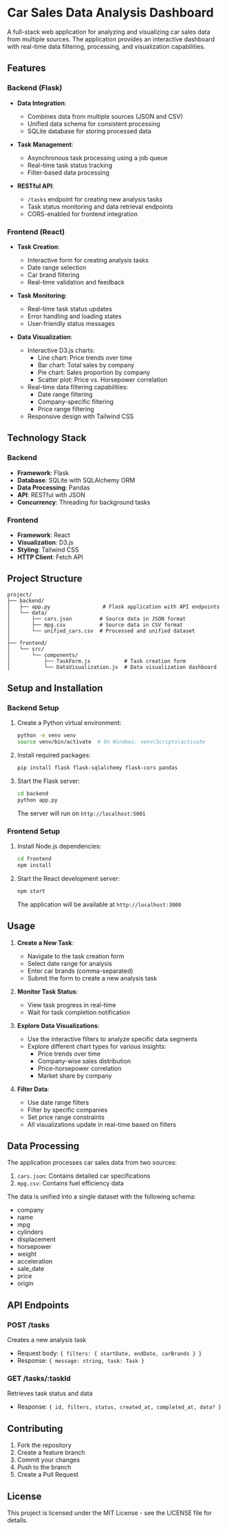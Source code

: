 # Car Sales Data Analysis Dashboard

A full-stack web application for analyzing and visualizing car sales data from multiple sources. The application provides an interactive dashboard with real-time data filtering, processing, and visualization capabilities.

## Features

### Backend (Flask)
- **Data Integration**: 
  - Combines data from multiple sources (JSON and CSV)
  - Unified data schema for consistent processing
  - SQLite database for storing processed data
  
- **Task Management**:
  - Asynchronous task processing using a job queue
  - Real-time task status tracking
  - Filter-based data processing
  
- **RESTful API**:
  - `/tasks` endpoint for creating new analysis tasks
  - Task status monitoring and data retrieval endpoints
  - CORS-enabled for frontend integration

### Frontend (React)
- **Task Creation**:
  - Interactive form for creating analysis tasks
  - Date range selection
  - Car brand filtering
  - Real-time validation and feedback
  
- **Task Monitoring**:
  - Real-time task status updates
  - Error handling and loading states
  - User-friendly status messages
  
- **Data Visualization**:
  - Interactive D3.js charts:
    - Line chart: Price trends over time
    - Bar chart: Total sales by company
    - Pie chart: Sales proportion by company
    - Scatter plot: Price vs. Horsepower correlation
  - Real-time data filtering capabilities:
    - Date range filtering
    - Company-specific filtering
    - Price range filtering
  - Responsive design with Tailwind CSS

## Technology Stack

### Backend
- **Framework**: Flask
- **Database**: SQLite with SQLAlchemy ORM
- **Data Processing**: Pandas
- **API**: RESTful with JSON
- **Concurrency**: Threading for background tasks

### Frontend
- **Framework**: React
- **Visualization**: D3.js
- **Styling**: Tailwind CSS
- **HTTP Client**: Fetch API

## Project Structure

```
project/
├── backend/
│   ├── app.py                 # Flask application with API endpoints
│   └── data/
│       ├── cars.json         # Source data in JSON format
│       ├── mpg.csv           # Source data in CSV format
│       └── unified_cars.csv  # Processed and unified dataset
│
├── frontend/
│   └── src/
│       └── components/
│           ├── TaskForm.js           # Task creation form
│           └── DataVisualization.js  # Data visualization dashboard
```

## Setup and Installation

### Backend Setup
1. Create a Python virtual environment:
   ```bash
   python -m venv venv
   source venv/bin/activate  # On Windows: venv\Scripts\activate
   ```

2. Install required packages:
   ```bash
   pip install flask flask-sqlalchemy flask-cors pandas
   ```

3. Start the Flask server:
   ```bash
   cd backend
   python app.py
   ```
   The server will run on `http://localhost:5001`

### Frontend Setup
1. Install Node.js dependencies:
   ```bash
   cd frontend
   npm install
   ```

2. Start the React development server:
   ```bash
   npm start
   ```
   The application will be available at `http://localhost:3000`

## Usage

1. **Create a New Task**:
   - Navigate to the task creation form
   - Select date range for analysis
   - Enter car brands (comma-separated)
   - Submit the form to create a new analysis task

2. **Monitor Task Status**:
   - View task progress in real-time
   - Wait for task completion notification

3. **Explore Data Visualizations**:
   - Use the interactive filters to analyze specific data segments
   - Explore different chart types for various insights:
     - Price trends over time
     - Company-wise sales distribution
     - Price-horsepower correlation
     - Market share by company

4. **Filter Data**:
   - Use date range filters
   - Filter by specific companies
   - Set price range constraints
   - All visualizations update in real-time based on filters

## Data Processing

The application processes car sales data from two sources:
1. `cars.json`: Contains detailed car specifications
2. `mpg.csv`: Contains fuel efficiency data

The data is unified into a single dataset with the following schema:
- company
- name
- mpg
- cylinders
- displacement
- horsepower
- weight
- acceleration
- sale_date
- price
- origin

## API Endpoints

### POST /tasks
Creates a new analysis task
- Request body: `{ filters: { startDate, endDate, carBrands } }`
- Response: `{ message: string, task: Task }`

### GET /tasks/:taskId
Retrieves task status and data
- Response: `{ id, filters, status, created_at, completed_at, data? }`

## Contributing

1. Fork the repository
2. Create a feature branch
3. Commit your changes
4. Push to the branch
5. Create a Pull Request

## License

This project is licensed under the MIT License - see the LICENSE file for details. 